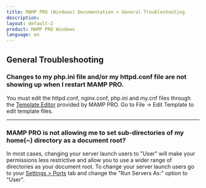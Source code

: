 ```yaml
---
title: MAMP PRO (Windows) Documentation > General Troubleshooting
description: 
layout: default-2
product: MAMP PRO Windows
language: en
---
```


## General Troubleshooting




### Changes to my php.ini file and/or my httpd.conf file are not showing up when I restart MAMP PRO.

You must edit the httpd.conf, nginx.conf, php.ini and my.cnf files through the [Template Editor](../../Menu/File) provided by MAMP PRO. Go to File -> Edit Template to edit template files.

---

<a name="host_permissions"></a> 

### MAMP PRO is not allowing me to set sub-directories of my home(~) directory as a document root?

In most cases, changing your server launch users to "User" will make your permissions less restrictive and allow you to use a wider range of directories as your document root. To change your server launch users go to your [Settings > Ports](../../Settings/Ports) tab and change the "Run Servers As:" option to "User".  

